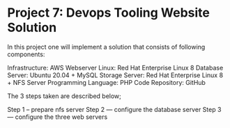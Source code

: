# Project 7: Devops Tooling Website Solution

In this project one will implement a solution that consists of following components:

Infrastructure: AWS
Webserver Linux: Red Hat Enterprise Linux 8
Database Server: Ubuntu 20.04 + MySQL
Storage Server: Red Hat Enterprise Linux 8 + NFS Server
Programming Language: PHP
Code Repository: GitHub

The 3 steps taken are described below;

Step 1 – prepare nfs server
Step 2 — configure the database server
Step 3 — configure the three web servers
